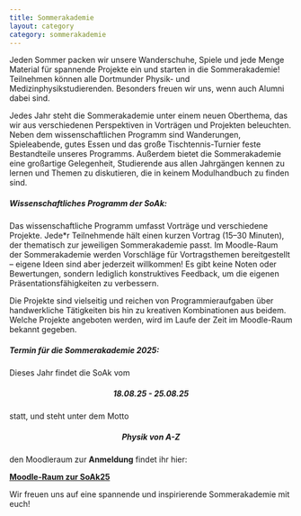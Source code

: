 ```yaml
---
title: Sommerakademie
layout: category
category: sommerakademie
---
```


Jeden Sommer packen wir unsere Wanderschuhe, Spiele und jede Menge Material für spannende Projekte ein und starten in die Sommerakademie!
Teilnehmen können alle Dortmunder Physik- und Medizinphysikstudierenden. Besonders freuen wir uns, wenn auch Alumni dabei sind.

Jedes Jahr steht die Sommerakademie unter einem neuen Oberthema, das wir aus verschiedenen Perspektiven in Vorträgen und Projekten beleuchten.
Neben dem wissenschaftlichen Programm sind Wanderungen, Spieleabende, gutes Essen und das große Tischtennis-Turnier feste Bestandteile unseres Programms.
Außerdem bietet die Sommerakademie eine großartige Gelegenheit, Studierende aus allen Jahrgängen kennen zu lernen
und Themen zu diskutieren, die in keinem Modulhandbuch zu finden sind.

<h5 align="left">Wissenschaftliches Programm der SoAk:</h5>


Das wissenschaftliche Programm umfasst Vorträge und verschiedene Projekte.
Jede*r Teilnehmende hält einen kurzen Vortrag (15–30 Minuten), der thematisch zur jeweiligen Sommerakademie passt.
Im Moodle-Raum der Sommerakademie werden Vorschläge für Vortragsthemen bereitgestellt – eigene Ideen sind aber jederzeit willkommen!
Es gibt keine Noten oder Bewertungen, sondern lediglich konstruktives Feedback, um die eigenen Präsentationsfähigkeiten zu verbessern.

Die Projekte sind vielseitig und reichen von Programmieraufgaben über handwerkliche Tätigkeiten bis hin zu kreativen Kombinationen aus beidem.
Welche Projekte angeboten werden, wird im Laufe der Zeit im Moodle-Raum bekannt gegeben.



<h5 align="left"> Termin für die Sommerakademie 2025:</h5>

Dieses Jahr findet die SoAk vom

<h5 align="center"> 18.08.25 - 25.08.25 </h5>

statt, und steht unter dem Motto

<h5 align="center"> Physik von A-Z </h5>

den Moodleraum zur <span style="font-weight: bold;">Anmeldung</span> findet ihr hier: 

<strong><a href="https://moodle.tu-dortmund.de/course/section.php?id=596783" target="_blank">Moodle-Raum zur SoAk25</a></strong>


Wir freuen uns auf eine spannende und inspirierende Sommerakademie mit euch!

